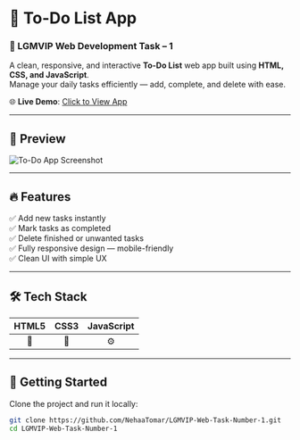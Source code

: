 # 📝 To-Do List App  
### 🚀 LGMVIP Web Development Task – 1

A clean, responsive, and interactive **To-Do List** web app built using **HTML, CSS, and JavaScript**.  
Manage your daily tasks efficiently — add, complete, and delete with ease.

🌐 **Live Demo**: [Click to View App](https://nehaatomar.github.io/LGMVIP-Web-Task-Number-1/)

---

## 📸 Preview

![To-Do App Screenshot](https://user-images.githubusercontent.com/00000000/00000000-00000000-0000-000000000000.png)  


---

## 🔥 Features

✅ Add new tasks instantly  
✅ Mark tasks as completed  
✅ Delete finished or unwanted tasks  
✅ Fully responsive design — mobile-friendly  
✅ Clean UI with simple UX

---

## 🛠️ Tech Stack

| HTML5 | CSS3 | JavaScript |
|:-----:|:----:|:----------:|
| 🧱    | 🎨   | ⚙️         |

---

## 🚀 Getting Started

Clone the project and run it locally:

```bash
git clone https://github.com/NehaaTomar/LGMVIP-Web-Task-Number-1.git
cd LGMVIP-Web-Task-Number-1
